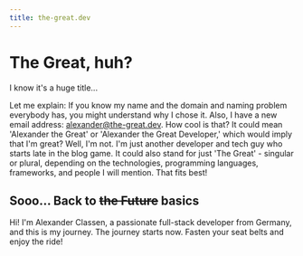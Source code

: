 ```yaml
---
title: the-great.dev
---
```


# The Great, huh?

I know it's a huge title...

Let me explain: If you know my name and the domain and naming problem
everybody has, you might understand why I chose it. Also, I have a new
email address: alexander@the-great.dev. How cool is that? It could mean
'Alexander the Great' or 'Alexander the Great Developer,' which would
imply that I'm great? Well, I'm not. I'm just another developer and tech
guy who starts late in the blog game. It could also stand for just 'The
Great' - singular or plural, depending on the technologies, programming
languages, frameworks, and people I will mention. That fits best!

## Sooo... Back to <s>the Future</s> basics

Hi! I'm Alexander Classen, a passionate full-stack developer from Germany,
and this is my journey. The journey starts now. Fasten your seat belts and
enjoy the ride!
